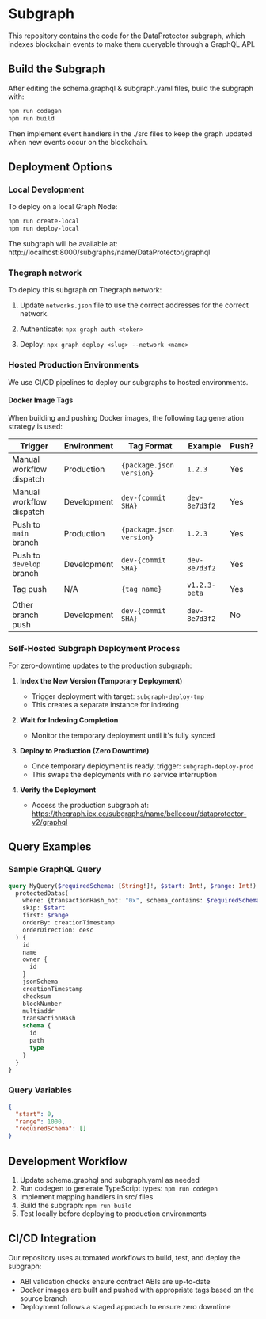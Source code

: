 # Subgraph

This repository contains the code for the DataProtector subgraph, which indexes blockchain events to make them queryable through a GraphQL API.

## Build the Subgraph

After editing the schema.graphql & subgraph.yaml files, build the subgraph with:

```bash
npm run codegen
npm run build
```

Then implement event handlers in the ./src files to keep the graph updated when new events occur on the blockchain.

## Deployment Options

### Local Development

To deploy on a local Graph Node:

```bash
npm run create-local
npm run deploy-local
```

The subgraph will be available at: http://localhost:8000/subgraphs/name/DataProtector/graphql

### Thegraph network

To deploy this subgraph on Thegraph network:

1. Update `networks.json` file to use the correct addresses for the correct network.

2. Authenticate: `npx graph auth <token>`

3. Deploy: `npx graph deploy <slug> --network <name>`


### Hosted Production Environments

We use CI/CD pipelines to deploy our subgraphs to hosted environments.

#### Docker Image Tags

When building and pushing Docker images, the following tag generation strategy is used:

| Trigger | Environment | Tag Format | Example | Push? |
|---------|-------------|------------|---------|-------|
| Manual workflow dispatch | Production | `{package.json version}` | `1.2.3` | Yes |
| Manual workflow dispatch | Development | `dev-{commit SHA}` | `dev-8e7d3f2` | Yes |
| Push to `main` branch | Production | `{package.json version}` | `1.2.3` | Yes |
| Push to `develop` branch | Development | `dev-{commit SHA}` | `dev-8e7d3f2` | Yes |
| Tag push | N/A | `{tag name}` | `v1.2.3-beta` | Yes |
| Other branch push | Development | `dev-{commit SHA}` | `dev-8e7d3f2` | No |

### Self-Hosted Subgraph Deployment Process

For zero-downtime updates to the production subgraph:

1. **Index the New Version (Temporary Deployment)**
   - Trigger deployment with target: `subgraph-deploy-tmp`
   - This creates a separate instance for indexing

2. **Wait for Indexing Completion**
   - Monitor the temporary deployment until it's fully synced

3. **Deploy to Production (Zero Downtime)**
   - Once temporary deployment is ready, trigger: `subgraph-deploy-prod`
   - This swaps the deployments with no service interruption

4. **Verify the Deployment**
   - Access the production subgraph at: https://thegraph.iex.ec/subgraphs/name/bellecour/dataprotector-v2/graphql

## Query Examples

### Sample GraphQL Query

```graphql
query MyQuery($requiredSchema: [String!]!, $start: Int!, $range: Int!) {
  protectedDatas(
    where: {transactionHash_not: "0x", schema_contains: $requiredSchema}
    skip: $start
    first: $range
    orderBy: creationTimestamp
    orderDirection: desc
  ) {
    id
    name
    owner {
      id
    }
    jsonSchema
    creationTimestamp
    checksum
    blockNumber
    multiaddr
    transactionHash
    schema {
      id
      path
      type
    }
  }
}
```

### Query Variables

```json
{
  "start": 0,
  "range": 1000,
  "requiredSchema": []
}
```

## Development Workflow

1. Update schema.graphql and subgraph.yaml as needed
2. Run codegen to generate TypeScript types: `npm run codegen`
3. Implement mapping handlers in src/ files
4. Build the subgraph: `npm run build`
5. Test locally before deploying to production environments

## CI/CD Integration

Our repository uses automated workflows to build, test, and deploy the subgraph:
- ABI validation checks ensure contract ABIs are up-to-date
- Docker images are built and pushed with appropriate tags based on the source branch
- Deployment follows a staged approach to ensure zero downtime